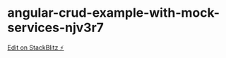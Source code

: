 # angular-crud-example-with-mock-services-njv3r7

[Edit on StackBlitz ⚡️](https://stackblitz.com/edit/angular-crud-example-with-mock-services-njv3r7)